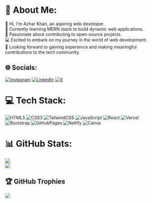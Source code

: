 # 💫 About Me:
👋 Hi, I'm Azhar Khan, an aspiring web developer.<br>🌱 Currently learning MERN stack to build dynamic web applications.<br>🚀 Passionate about contributing to open-source projects.<br>💻 Excited to embark on my journey in the world of web development.<br>🌟 Looking forward to gaining experience and making meaningful contributions to the tech community.


## 🌐 Socials:
[![Instagram](https://img.shields.io/badge/Instagram-%23E4405F.svg?logo=Instagram&logoColor=white)](https://instagram.com/azhar__khan23) [![LinkedIn](https://img.shields.io/badge/LinkedIn-%230077B5.svg?logo=linkedin&logoColor=white)](https://linkedin.com/in/azhardotcoder) [![X](https://img.shields.io/badge/X-black.svg?logo=X&logoColor=white)](https://x.com/azhardotcoder) 

# 💻 Tech Stack:
![HTML5](https://img.shields.io/badge/html5-%23E34F26.svg?style=for-the-badge&logo=html5&logoColor=white) ![CSS3](https://img.shields.io/badge/css3-%231572B6.svg?style=for-the-badge&logo=css3&logoColor=white) ![TailwindCSS](https://img.shields.io/badge/tailwindcss-%2338B2AC.svg?style=for-the-badge&logo=tailwind-css&logoColor=white) ![JavaScript](https://img.shields.io/badge/javascript-%23323330.svg?style=for-the-badge&logo=javascript&logoColor=%23F7DF1E) ![React](https://img.shields.io/badge/react-%2320232a.svg?style=for-the-badge&logo=react&logoColor=%2361DAFB) ![Vercel](https://img.shields.io/badge/vercel-%23000000.svg?style=for-the-badge&logo=vercel&logoColor=white) ![Bootstrap](https://img.shields.io/badge/bootstrap-%238511FA.svg?style=for-the-badge&logo=bootstrap&logoColor=white) ![GithubPages](https://img.shields.io/badge/github%20pages-121013?style=for-the-badge&logo=github&logoColor=white) ![Netlify](https://img.shields.io/badge/netlify-%23000000.svg?style=for-the-badge&logo=netlify&logoColor=#00C7B7) ![Canva](https://img.shields.io/badge/Canva-%2300C4CC.svg?style=for-the-badge&logo=Canva&logoColor=white)
# 📊 GitHub Stats:

![](https://github-readme-streak-stats.herokuapp.com/?user=azhardotcoder&theme=tokyonight&hide_border=true)<br/>
![](https://github-readme-stats.vercel.app/api/top-langs/?username=azhardotcoder&theme=tokyonight&hide_border=true&include_all_commits=true&count_private=false&layout=compact)

## 🏆 GitHub Trophies
![](https://github-profile-trophy.vercel.app/?username=azhardotcoder&theme=tokyonight&no-frame=true&no-bg=false&margin-w=4)

